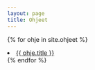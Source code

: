 ```yaml
---
layout: page
title: Ohjeet
---
```



{% for ohje in site.ohjeet %}
<li>
<a href="{{ site.baseurl }}{{ ohje.url }}">{{ ohje.title }}</a>
</li>
{% endfor %}
